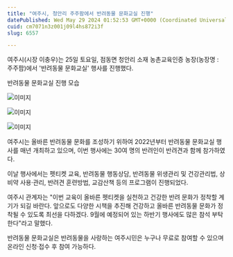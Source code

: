 ```yaml
---
title: "여주시, 청안리 주주팜에서 반려동물 문화교실 진행"
datePublished: Wed May 29 2024 01:52:53 GMT+0000 (Coordinated Universal Time)
cuid: cm7071n3z001j09l4hs872i3f
slug: 6557

---
```



여주시(시장 이충우)는 25일 토요일, 점동면 청안리 소재 농촌교육인증 농장(농장명 : 주주팜)에서 '반려동물 문화교실' 행사를 진행했다.

반려동물 문화교실 진행 모습

![이미지](https://cdn.hashnode.com/res/hashnode/image/upload/v1739260913358/63fc9a85-6e90-4fe8-b0eb-ddc2d21f5c84.jpeg)

![이미지](https://cdn.hashnode.com/res/hashnode/image/upload/v1739260916172/05b842ae-603c-4f3a-a747-0c9ddb1db1c5.jpeg)

![이미지](https://cdn.hashnode.com/res/hashnode/image/upload/v1739260918634/3bb11bbd-77e6-44d0-b947-ced2942d4320.jpeg)

여주시는 올바른 반려동물 문화를 조성하기 위하여 2022년부터 반려동물 문화교실 행사를 매년 개최하고 있으며, 이번 행사에는 30여 명의 반려인이 반려견과 함께 참가하였다.

이날 행사에서는 펫티켓 교육, 반려동물 행동상담, 반려동물 위생관리 및 건강관리법, 상비약 사용·관리, 반려견 훈련방법, 교감산책 등의 프로그램이 진행되었다.

여주시 관계자는 "이번 교육이 올바른 펫티켓을 실천하고 건강한 반려 문화가 정착할 계기가 되길 바란다. 앞으로도 다양한 시책을 추진해 건강하고 올바른 반려동물 문화가 정착될 수 있도록 최선을 다하겠다. 9월에 예정되어 있는 하반기 행사에도 많은 참석 부탁한다"라고 말했다.

반려동물 문화교실은 반려동물을 사랑하는 여주시민은 누구나 무료로 참여할 수 있으며 온라인 신청·접수 후 참여 가능하다.